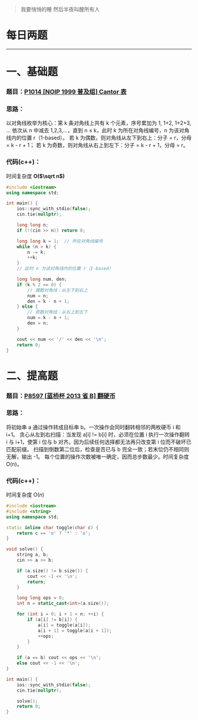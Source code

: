 >我要悄悄的睡 然后半夜叫醒所有人

# 每日两题
---


# 一、基础题
### 题目：[P1014 [NOIP 1999 普及组] Cantor 表](https://www.luogu.com.cn/problem/P1014#ide)

### 思路：
以对角线枚举为核心：第 k 条对角线上共有 k 个元素，序号累加为 1, 1+2, 1+2+3, ...
依次从 n 中减去 1,2,3,...，直到 n ≤ k，此时 k 为所在对角线编号，n 为该对角线内的位置 r（1-based）。
若 k 为偶数，则对角线从左下到右上：分子 = r，分母 = k - r + 1；
若 k 为奇数，则对角线从右上到左下：分子 = k - r + 1，分母 = r。

### 代码(c++)：
时间复杂度 **O($\sqrt n$)**

```cpp
#include <iostream>
using namespace std;

int main() {
    ios::sync_with_stdio(false);
    cin.tie(nullptr);

    long long n;
    if (!(cin >> n)) return 0;

    long long k = 1;  // 所在对角线编号
    while (n > k) {
        n -= k;
        ++k;
    }
    // 此时 n 为该对角线内的位置 r（1-based）

    long long num, den;
    if (k % 2 == 0) {
        // 偶数对角线：从左下到右上
        num = n;
        den = k - n + 1;
    } else {
        // 奇数对角线：从右上到左下
        num = k - n + 1;
        den = n;
    }

    cout << num << '/' << den << '\n';
    return 0;
}
```

# 二、提高题
### 题目：[P8597 [蓝桥杯 2013 省 B] 翻硬币](https://www.luogu.com.cn/problem/P8597)

### 思路：
将初始串 a 通过操作转成目标串 b。一次操作会同时翻转相邻的两枚硬币 i 和 i+1。
贪心从左到右扫描：当发现 a[i] != b[i] 时，必须在位置 i 执行一次操作翻转 i 与 i+1，使第 i 位与 b 对齐。因为后续任何选择都无法再只改变第 i 位而不破坏已匹配前缀。
扫描到倒数第二位后，检查是否已与 b 完全一致；若末位仍不相同则无解，输出 -1。
每个位置的操作次数被唯一确定，因而总步数最少。时间复杂度 O(n)。

### 代码(c++)：
时间复杂度 O($n$)

```cpp
#include <iostream>
#include <string>
using namespace std;

static inline char toggle(char c) {
    return c == 'o' ? '*' : 'o';
}

void solve() {
    string a, b;
    cin >> a >> b;

    if (a.size() != b.size()) {
        cout << -1 << '\n';
        return;
    }

    long long ops = 0;
    int n = static_cast<int>(a.size());

    for (int i = 0; i + 1 < n; ++i) {
        if (a[i] != b[i]) {
            a[i] = toggle(a[i]);
            a[i + 1] = toggle(a[i + 1]);
            ++ops;
        }
    }

    if (a == b) cout << ops << '\n';
    else cout << -1 << '\n';
}

int main() {
    ios::sync_with_stdio(false);
    cin.tie(nullptr);

    solve();
    return 0;
}
```

